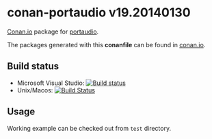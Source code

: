 
# conan-portaudio v19.20140130

[Conan.io](https://conan.io) package for [portaudio](http://www.portaudio.com/).

The packages generated with this **conanfile** can be found in [conan.io](https://www.conan.io/source/portaudio/v19.20140130/jgsogo/ci).

## Build status

 * Microsoft Visual Studio: [![Build status](https://ci.appveyor.com/api/projects/status/otryw0rdix5uuyfh/branch/v19.20140130?svg=true)](https://ci.appveyor.com/project/jgsogo/conan-portaudio/branch/v19.20140130)
 * Unix/Macos: [![Build Status](https://travis-ci.org/jgsogo/conan-portaudio.svg?branch=v19.20140130)](https://travis-ci.org/jgsogo/conan-portaudio)


## Usage

Working example can be checked out from `test` directory.